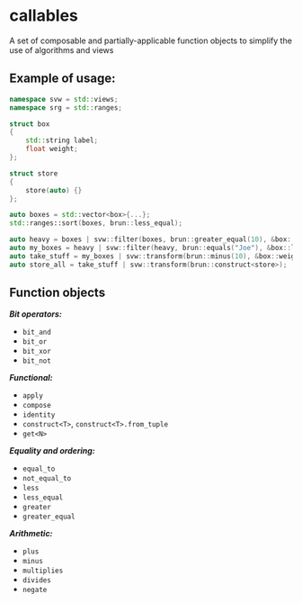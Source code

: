 # callables
A set of composable and partially-applicable function objects to simplify the use of algorithms and views

## Example of usage:
```cpp
namespace svw = std::views;
namespace srg = std::ranges;

struct box
{
    std::string label;
    float weight;
};

struct store
{
    store(auto) {}
};

auto boxes = std::vector<box>{...};
std::ranges::sort(boxes, brun::less_equal);

auto heavy = boxes | svw::filter(boxes, brun::greater_equal(10), &box::weight);
auto my_boxes = heavy | svw::filter(heavy, brun::equals("Joe"), &box::label);
auto take_stuff = my_boxes | svw::transform(brun::minus(10), &box::weight);
auto store_all = take_stuff | svw::transform(brun::construct<store>);
```

## Function objects
***Bit operators:***
- `bit_and`
- `bit_or`
- `bit_xor`
- `bit_not`

***Functional:***
- `apply`
- `compose`
- `identity`
- `construct<T>`, `construct<T>.from_tuple`
- `get<N>`

***Equality and ordering:***
- `equal_to`
- `not_equal_to`
- `less`
- `less_equal`
- `greater`
- `greater_equal`

***Arithmetic:***
- `plus`
- `minus`
- `multiplies`
- `divides`
- `negate`
